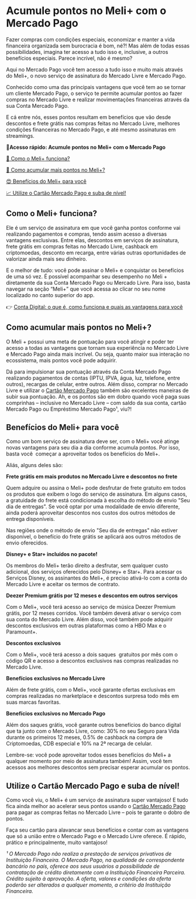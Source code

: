 # Acumule pontos no Meli+ com o Mercado Pago

Fazer compras com condições especiais, economizar e manter a vida financeira organizada sem burocracia é bom, né?! Mas além de todas essas possibilidades, imagina ter acesso a tudo isso e, inclusive, a outros benefícios especiais. Parece incrível, não é mesmo?

Aqui no Mercado Pago você tem acesso a tudo isso e muito mais através do Meli+, o novo serviço de assinatura do Mercado Livre e Mercado Pago.

Conhecido como uma das principais vantagens que você tem ao se tornar um cliente Mercado Pago, o serviço te permite acumular pontos ao fazer compras no Mercado Livre e realizar movimentações financeiras através da sua Conta Mercado Pago.

E cá entre nós, esses pontos resultam em benefícios que vão desde descontos e frete grátis nas compras feitas no Mercado Livre, melhores condições financeiras no Mercado Pago, e até mesmo assinaturas em streamings.

**💙Acesso rápido: Acumule pontos no Meli+ com o Mercado Pago**

[🤔 Como o Meli+ funciona?](#A)

[💪 Como acumular mais pontos no Meli+?](#B)

[😍 Benefícios do Meli+ para você](#C)

[📈 Utilize o Cartão Mercado Pago e suba de nível!](#D)

[](#)
## Como o Meli+ funciona?

Ele é um serviço de assinatura em que você ganha pontos conforme vai realizando pagamentos e compras, tendo assim acesso a diversas vantagens exclusivas. Entre elas, descontos em serviços de assinatura, frete grátis em compras feitas no Mercado Livre, cashback em criptomoedas, desconto em recarga, entre várias outras oportunidades de valorizar ainda mais seu dinheiro.

E o melhor de tudo: você pode assinar o Meli+ e conquistar os benefícios de uma só vez. É possível acompanhar seu desempenho no Meli + diretamente da sua Conta Mercado Pago ou Mercado Livre. Para isso, basta navegar na seção “Meli+” que você acessa ao clicar no seu nome localizado no canto superior do app.

👉 [Conta Digital: o que é, como funciona e quais as vantagens para você](https://meubolso.mercadopago.com.br/conta-digital-como-funciona)

[](#)
## Como acumular mais pontos no Meli+?

O Meli + possui uma meta de pontuação para você atingir e poder ter acesso a todas as vantagens que tornam sua experiência no Mercado Livre e Mercado Pago ainda mais incrível. Ou seja, quanto maior sua interação no ecossistema, mais pontos você pode adquirir.

Dá para impulsionar sua pontuação através da Conta Mercado Pago realizando pagamentos de contas (IPTU, IPVA, água, luz, telefone, entre outros), recargas de celular, entre outros. Além disso, comprar no Mercado Livre e utilizar o [Cartão Mercado Pago](https://meubolso.mercadopago.com.br/conheca-os-benef%C3%ADcios-de-comprar-com-o-cartao-mercado-pago) também são excelentes maneiras de subir sua pontuação. Ah, e os pontos são em dobro quando você paga suas comprinhas – inclusive no Mercado Livre – com saldo da sua conta, cartão Mercado Pago ou Empréstimo Mercado Pago¹, viu?!

[](#)
## Benefícios do Meli+ para você

Como um bom serviço de assinatura deve ser, com o Meli+ você atinge novas vantagens para seu dia a dia conforme acumula pontos. Por isso, basta você  começar a aproveitar todos os benefícios do Meli+.

Aliás, alguns deles são:

**Frete grátis em mais produtos no Mercado Livre e descontos no frete**

Quem adquire ou assina o Meli+ pode desfrutar de frete gratuito em todos os produtos que exibem o logo do serviço de assinatura. Em alguns casos, a gratuidade do frete está condicionada à escolha do método de envio "Seu dia de entregas". Se você optar por uma modalidade de envio diferente, ainda poderá aproveitar descontos nos custos dos outros métodos de entrega disponíveis.

Nas regiões onde o método de envio "Seu dia de entregas" não estiver disponível, o benefício do frete grátis se aplicará aos outros métodos de envio oferecidos.

**Disney+ e Star+ incluídos no pacote!**

Os membros do Meli+ terão direito a desfrutar, sem qualquer custo adicional, dos serviços oferecidos pelo Disney+ e Star+. Para acessar os Serviços Disney, os assinantes do Meli+, é preciso ativá-lo com a conta do Mercado Livre e aceitar os termos de contrato.

**Deezer Premium grátis por 12 meses e descontos em outros serviços**

Com o Meli+, você terá acesso ao serviço de música Deezer Premium grátis, por 12 meses corridos. Você também deverá ativar o serviço com sua conta do Mercado Livre. Além disso, você também pode adquirir descontos exclusivos em outras plataformas como a HBO Max e o Paramount+.

**Descontos exclusivos**

Com o Meli+, você terá acesso a dois saques  gratuitos por mês com o código QR e acesso a descontos exclusivos nas compras realizadas no Mercado Livre.

**Benefícios exclusivos no Mercado Livre**

Além de frete grátis, com o Meli+, você garante ofertas exclusivas em compras realizadas no marketplace e descontos surpresa todo mês em suas marcas favoritas.

**Benefícios exclusivos no Mercado Pago**

Além dos saques grátis, você garante outros benefícios do banco digital que ta junto com o Mercado Livre, como: 30% no seu Seguro para Vida durante os primeiros 12 meses, 0.5% de cashback na compra de Criptomoedas, CDB especial e 10% na 2ª recarga de celular.

Lembre-se: você pode aproveitar todos esses benefícios do Meli+ a qualquer momento por meio de assinatura também! Assim, você tem acessos aos melhores descontos sem precisar esperar acumular os pontos.

[](#)
## Utilize o Cartão Mercado Pago e suba de nível!

Como você viu, o Meli+ é um serviço de assinatura super vantajoso! E tudo fica ainda melhor ao acelerar seus pontos usando o [Cartão Mercado Pago](https://meubolso.mercadopago.com.br/cartoes-mercado-pago-pague-no-debito-credito-ou-no-cartao-virtual) para pagar as compras feitas no Mercado Livre – pois te garante o dobro de pontos.

Faça seu cartão para alavancar seus benefícios e contar com as vantagens que só a união entre o Mercado Pago e o Mercado Livre oferece. É rápido, prático e principalmente, muito vantajoso!

*¹ O Mercado Pago não realiza a prestação de serviços privativos de Instituição Financeira. O Mercado Pago, na qualidade de correspondente bancário no país, oferece aos seus usuários a possibilidade de contratação de crédito diretamente com a Instituição Financeira Parceira. Crédito sujeito à aprovação. A oferta, valores e condições da oferta poderão ser alterados a qualquer momento, a critério da Instituição Financeira.*